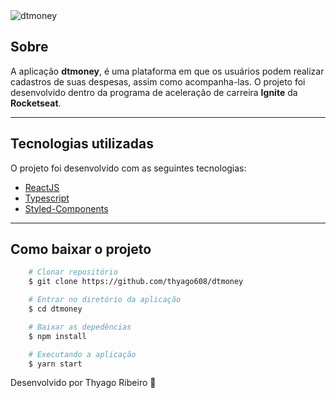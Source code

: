 <img src="src/assets/images/capa.png" alt="dtmoney"/>

## Sobre

A aplicação **dtmoney**, é uma plataforma em que os usuários podem realizar cadastros de suas despesas, assim como acompanha-las.
O projeto foi desenvolvido dentro da programa de aceleração de carreira **Ignite** da **Rocketseat**. 

---

## Tecnologias utilizadas

O projeto foi desenvolvido com as seguintes tecnologias:

- [ReactJS](https://pt-br.reactjs.org/)
- [Typescript](https://www.typescriptlang.org/)
- [Styled-Components](https://styled-components.com)


---

## Como baixar o projeto

```bash
    # Clonar repositório
    $ git clone https://github.com/thyago608/dtmoney

    # Entrar no diretório da aplicação
    $ cd dtmoney

    # Baixar as depedências
    $ npm install

    # Executando a aplicação
    $ yarn start
```


Desenvolvido por Thyago Ribeiro 👋

